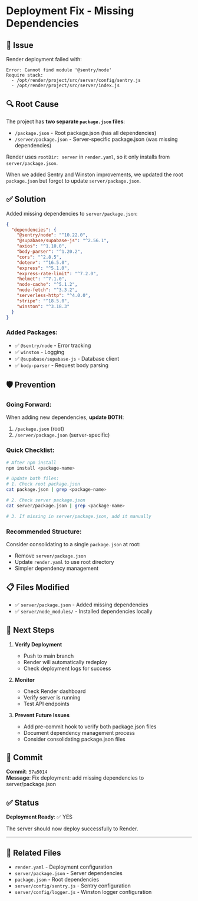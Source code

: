 # Deployment Fix - Missing Dependencies

## 🔴 Issue

Render deployment failed with:
```
Error: Cannot find module '@sentry/node'
Require stack:
  - /opt/render/project/src/server/config/sentry.js
  - /opt/render/project/src/server/index.js
```

## 🔍 Root Cause

The project has **two separate `package.json` files**:
- `/package.json` - Root package.json (has all dependencies)
- `/server/package.json` - Server-specific package.json (was missing dependencies)

Render uses `rootDir: server` in `render.yaml`, so it only installs from `server/package.json`.

When we added Sentry and Winston improvements, we updated the root `package.json` but forgot to update `server/package.json`.

## ✅ Solution

Added missing dependencies to `server/package.json`:

```json
{
  "dependencies": {
    "@sentry/node": "^10.22.0",
    "@supabase/supabase-js": "^2.56.1",
    "axios": "^1.10.0",
    "body-parser": "^1.20.2",
    "cors": "^2.8.5",
    "dotenv": "^16.5.0",
    "express": "^5.1.0",
    "express-rate-limit": "^7.2.0",
    "helmet": "^7.1.0",
    "node-cache": "^5.1.2",
    "node-fetch": "^3.3.2",
    "serverless-http": "^4.0.0",
    "stripe": "^18.5.0",
    "winston": "^3.18.3"
  }
}
```

### Added Packages:
- ✅ `@sentry/node` - Error tracking
- ✅ `winston` - Logging
- ✅ `@supabase/supabase-js` - Database client
- ✅ `body-parser` - Request body parsing

## 🛡️ Prevention

### Going Forward:

When adding new dependencies, **update BOTH**:
1. `/package.json` (root)
2. `/server/package.json` (server-specific)

### Quick Checklist:

```bash
# After npm install
npm install <package-name>

# Update both files:
# 1. Check root package.json
cat package.json | grep <package-name>

# 2. Check server package.json
cat server/package.json | grep <package-name>

# 3. If missing in server/package.json, add it manually
```

### Recommended Structure:

Consider consolidating to a single `package.json` at root:
- Remove `server/package.json`
- Update `render.yaml` to use root directory
- Simpler dependency management

## 📋 Files Modified

- ✅ `server/package.json` - Added missing dependencies
- ✅ `server/node_modules/` - Installed dependencies locally

## 🚀 Next Steps

1. **Verify Deployment**
   - Push to main branch
   - Render will automatically redeploy
   - Check deployment logs for success

2. **Monitor**
   - Check Render dashboard
   - Verify server is running
   - Test API endpoints

3. **Prevent Future Issues**
   - Add pre-commit hook to verify both package.json files
   - Document dependency management process
   - Consider consolidating package.json files

## 📝 Commit

**Commit**: `57a5014`  
**Message**: Fix deployment: add missing dependencies to server/package.json

## ✅ Status

**Deployment Ready**: ✅ YES

The server should now deploy successfully to Render.

---

## 🔗 Related Files

- `render.yaml` - Deployment configuration
- `server/package.json` - Server dependencies
- `package.json` - Root dependencies
- `server/config/sentry.js` - Sentry configuration
- `server/config/logger.js` - Winston logger configuration

